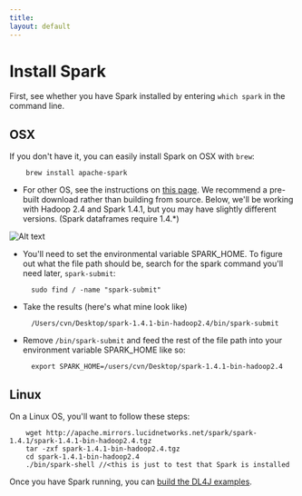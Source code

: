 ```yaml
---
title: 
layout: default
---
```


# Install Spark

First, see whether you have Spark installed by entering `which spark` in the command line. 

## OSX 

If you don't have it, you can easily install Spark on OSX with `brew`:

        brew install apache-spark

* For other OS, see the instructions on [this page](https://spark.apache.org/downloads.html). We recommend a pre-built download rather than building from source. Below, we'll be working with  Hadoop 2.4 and Spark 1.4.1, but you may have slightly different versions. (Spark dataframes require 1.4.*)

![Alt text](../img/spark_download.png)

* You'll need to set the environmental variable SPARK_HOME. To figure out what the file path should be, search for the spark command you'll need later, `spark-submit`:

        sudo find / -name "spark-submit"

* Take the results (here's what mine look like)

        /Users/cvn/Desktop/spark-1.4.1-bin-hadoop2.4/bin/spark-submit

* Remove `/bin/spark-submit` and feed the rest of the file path into your environment variable SPARK_HOME like so:

        export SPARK_HOME=/users/cvn/Desktop/spark-1.4.1-bin-hadoop2.4

## Linux

On a Linux OS, you'll want to follow these steps:

        wget http://apache.mirrors.lucidnetworks.net/spark/spark-1.4.1/spark-1.4.1-bin-hadoop2.4.tgz
        tar -zxf spark-1.4.1-bin-hadoop2.4.tgz
        cd spark-1.4.1-bin-hadoop2.4
        ./bin/spark-shell //<this is just to test that Spark is installed

Once you have Spark running, you can [build the DL4J examples](../spark.html).
